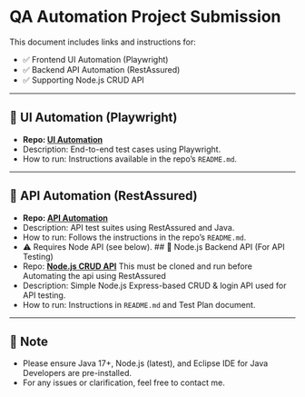 # QA Automation Project Submission

This document includes links and instructions for:

- ✅ Frontend UI Automation (Playwright)
- ✅ Backend API Automation (RestAssured)
- ✅ Supporting Node.js CRUD API
-----------------------------------------------------------------------

## 🔹 UI Automation (Playwright)
- **Repo: [UI Automation](https://github.com/mithuntc/Playwright_Automation_in_React_App)**
- Description: End-to-end test cases using Playwright.
- How to run: Instructions available in the repo’s `README.md`.
-------------------------------------------------------------------------------------------------------------------
## 🔹 API Automation (RestAssured)
- **Repo: [API Automation](https://github.com/mithuntc/NodeJS_CRUD_API_Test_RestAssured)**
- Description: API test suites using RestAssured and Java.
- How to run: Follows the instructions in the repo’s `README.md`.
- ⚠️ Requires Node API (see below).
      ## 🔹 Node.js Backend API (For API Testing)
- Repo: **[Node.js CRUD API](https://github.com/mithuntc/NodeJS_Login_CRUD_APIs)**  This must be cloned and run before Automating the api using RestAssured
- Description: Simple Node.js Express-based CRUD & login API used for API testing.
- How to run: Instructions in `README.md` and Test Plan document.

--------------------------------------------------------------------------------------------------
## 📝 Note
- Please ensure Java 17+, Node.js (latest), and Eclipse IDE  for Java Developers are pre-installed.
- For any issues or clarification, feel free to contact me.
